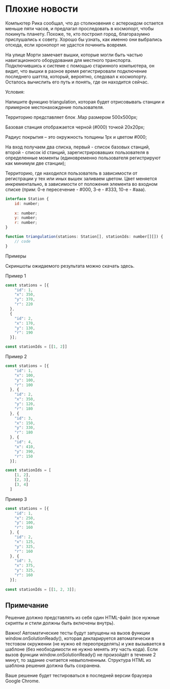 # Плохие новости
Компьютер Рика сообщал, что до столкновения с астероидом остается меньше пяти часов, и предлагал проследовать в космопорт, чтобы покинуть планету. Похоже, те, кто построил город, благоразумно прислушались к совету. Хорошо бы узнать, как именно они выбрались отсюда, если хронопорт не удастся починить вовремя.

На улице Морти замечает вышки, которые могли быть частью навигационного оборудования для местного транспорта. Подключившись к системе с помощью старинного компьютера, он видит, что вышки в разное время регистрировали подключение последнего шаттла, который, вероятно, следовал к космопорту. Осталось вычислить его путь и понять, где он находится сейчас.

Условия:

Напишите функцию triangulation, которая будет отрисовывать станции и примерное местонахождение пользователя.

Территорию представляет блок .Map размером 500x500px;

Базовая станция отображается черной (#000) точкой 20х20px;

Радиус покрытия – это окружность толщины 1px и цветом #000;

На вход получаем два списка, первый - список базовых станций, второй - список id станций, зарегистрировавших пользователя в определенные моменты (единовременно пользователя регистрируют как минимум две станции);

Территорию, где находился пользователь в зависимости от регистрации у тех или иных вышек заливаем цветом. Цвет меняется инкрементально, в зависимости от положения элемента во входном списке (прим: 0-е пересечение - #000, 3-е - #333, 10-е - #aaa).


```javascript
interface Station {
    id: number;
	
    x: number;
    y: number;
    r: number;
}

function triangulation(stations: Station[], stationIds: number[][]) {
    // code
}
```
Примеры

Скриншоты ожидаемого результата можно скачать здесь.

Пример 1

```javascript
const stations = [{
    "id": 1,
    "x": 350,
    "y": 370,
    "r": 220
  },
  {
    "id": 2,
    "x": 170,
    "y": 130,
    "r": 190
  }];

const stationIds = [[1, 2]]
```

Пример 2

```javascript
const stations = [{
    "id": 1,
    "x": 100,
    "y": 100,
    "r": 100
  }, {
    "id": 2,
    "x": 350,
    "y": 120,
    "r": 180
  }, {
    "id": 3,
    "x": 150,
    "y": 330,
    "r": 180
  }, {
    "id": 4,
    "x": 410,
    "y": 390,
    "r": 150
  }];

const stationIds = [
    [1, 2],
    [2, 3],
    [3, 4]
  ]
```

Пример 3

```javascript
const stations = [{
    "id": 1,
    "x": 250,
    "y": 100,
    "r": 160
  }, {
    "id": 2,
    "x": 125,
    "y": 325,
    "r": 160
  }, {
    "id": 3,
    "x": 375,
    "y": 325,
    "r": 160
  }];
  
const stationIds = [[1, 2, 3]];
```
## Примечание
Решение должно представлять из себя один HTML-файл (все нужные скрипты и стили должны быть включены внутрь).

Важно! Автоматические тесты будут запущены на вызов функции window.onSolutionReady(), которая декларируется автоматически в тестовом окружении (не нужно её переопределять) и уже вызывается в шаблоне (без необходимости не нужно менять эту часть кода). Если вызов функции window.onSolutionReady() не произойдёт в течение 2 минут, то задание считается невыполненным. Структура HTML из шаблона решения должна быть сохранена.

Ваше решение будет тестироваться в последней версии браузера Google Chrome.
